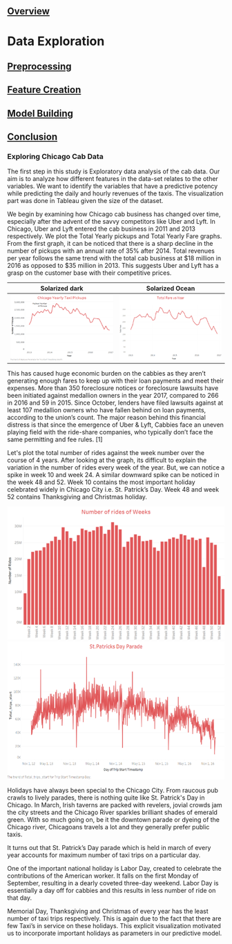 ## [Overview](../index.md)

# Data Exploration

## [Preprocessing](../preprocessing/cleaning.md)

## [Feature Creation](../feature_creation/features.md)

## [Model Building](../model_building/model.md)

## [Conclusion](../conclusion/conclusion.md)

### Exploring Chicago Cab Data

The first step in this study is Exploratory data analysis of the cab data. Our aim is to analyze how different features in the data-set relates to the other variables. We want to identify the variables that have a predictive potency while predicting the daily and hourly revenues of the taxis. The visualization part was done in Tableau given the size of the dataset.

We begin by examining how Chicago cab business has changed over time, especially after the advent of the savvy competitors like Uber and Lyft. In Chicago, Uber and Lyft entered the cab business in 2011 and 2013 respectively.
We plot the Total Yearly pickups and Total Yearly Fare graphs. From the first graph, it can be noticed that there is a sharp decline in the number of pickups with an annual rate of 35% after 2014. Total revenues per year follows the same trend with the total cab business at $18 million in 2016 as opposed to $35 million in 2013. This suggests Uber and Lyft has a grasp on the customer base with their competitive prices. 

Solarized dark             |  Solarized Ocean
:-------------------------:|:-------------------------:
![alt-text-1](images/chicago_1.png)  |  ![alt-text-2](images/chicago_2.png) 

This has caused huge economic burden on the cabbies as they aren’t generating enough fares to keep up with their loan payments and meet their expenses. More than 350 foreclosure notices or foreclosure lawsuits have been initiated against medallion owners in the year 2017, compared to 266 in 2016 and 59 in 2015. Since October, lenders have filed lawsuits against at least 107 medallion owners who have fallen behind on loan payments, according to the union’s count. The major reason behind this financial distress is that since the emergence of Uber & Lyft, Cabbies face an uneven playing field with the ride-share companies, who typically don’t face the same permitting and fee rules. [1]

Let's plot the total number of rides against the week number over the course of 4 years. After looking at the graph, its difficult to explain the variation in the number of rides every week of the year. But, we can notice a spike in week 10 and week 24. A similar downward spike can be noticed in the week 48 and 52. Week 10 contains the most important holiday celebrated widely in Chicago City i.e. St. Patrick’s Day. Week 48 and week 52 contains Thanksgiving and Christmas holiday.

![png](images/chicago_3.png)
![PNG](images/chicago_4.png)

Holidays have always been special to the Chicago City. From raucous pub crawls to lively parades, there is nothing quite like St. Patrick's Day in Chicago. In March, Irish taverns are packed with revelers, jovial crowds jam the city streets and the Chicago River sparkles brilliant shades of emerald green. With so much going on, be it the downtown parade or dyeing of the Chicago river, Chicagoans travels a lot and they generally prefer public taxis.

It turns out that St. Patrick’s Day parade which is held in march of every year accounts for maximum number of taxi trips on a particular day.

One of the important national holiday is Labor Day, created to celebrate the contributions of the American worker. It falls on the first Monday of September, resulting in a dearly coveted three-day weekend. Labor Day is essentially a day off for cabbies and this results in less number of ride on that day.

Memorial Day, Thanksgiving and Christmas of every year has the least number of taxi trips respectively. This is again due to the fact that there are few Taxi’s in service on these holidays. This explicit visualization motivated us to incorporate important holidays as parameters in our predictive model. 
